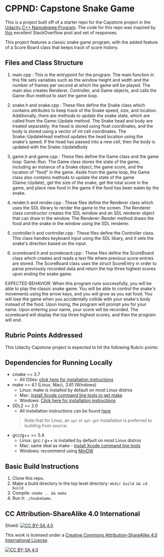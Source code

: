 # CPPND: Capstone Snake Game

This is a project built off of a starter repo for the Capstone project in the [Udacity C++ Nanodegree Program](https://www.udacity.com/course/c-plus-plus-nanodegree--nd213). The code for this repo was inspired by [this](https://codereview.stackexchange.com/questions/212296/snake-game-in-c-with-sdl) excellent StackOverflow post and set of responses.

This project features a classic snake game program, with the added feature of a Score Board class that keeps track of score history.


## Files and Class Structure


1. main.cpp : This is the entrypoint for the program. The main function in this file sets variables such as the window height and width and the number of frames per second at which the game will be played. The main also creates Renderer, Controller, and Game objects, and calls the Game::Run method to start the game loop.

2. snake.h and snake.cpp : These files define the Snake class which contains attributes to keep track of the Snake speed, size, and location. Additionally, there are methods to update the snake state, which are called from the Game::Update method. The Snake head and body are treated separately; the head is stored using float coordinates, and the body is stored using a vector of int cell coordinates. The Snake::UpdateHead method updates the head location using the snake's speed. If the head has passed into a new cell, then the body is updated with the Snake::UpdateBody

3. game.h and game.cpp : These files define the Game class and the game loop: Game::Run. The Game class stores the state of the game, including an instance of a Snake object, the game score, and the location of "food" in the game. Aside from the game loop, the Game class also contains methods to update the state of the game (Game::Update), get the size of the snake, get the total score in the game, and place new food in the game if the food has been eaten by the snake.

4. render.h and render.cpp : These files define the Renderer class which uses the SDL library to render the game to the screen. The Renderer class constructor creates the SDL window and an SDL renderer object that can draw in the window. The Renderer::Render method draws the food and the snake in the window using the SDL renderer.

5. controller.h and controller.cpp : These files define the Controller class. This class handles keyboard input using the SDL libary, and it sets the snake's direction based on the input.

6. scoreboard.h and scoreboard.cpp : These files define the ScoreBoard class which creates and reads a text file where previous score entries are stored. The ScoreBoard class uses the struct ScoreEntry in order to parse previously recorded data and return the top three highest scores upon ending the snake game.

EXPECTED BEHAVIOR: When this program runs successfully, you will be able to play the classic snake game. You will be able to control the snake's movements using the arrow keys, and you will grow as you eat food. You will lose the game when you accidentally collide with your snake's body instead of the food. Upon losing, the program will prompt you for your name. Upon entering your name, your score will be recorded. The scoreboard will display the top three highest scores, and then the program will end. 


## Rubric Points Addressed


This Udacity Capstone project is expected to hit the following Rubric points:




## Dependencies for Running Locally


* cmake >= 3.7
  * All OSes: [click here for installation instructions](https://cmake.org/install/)
* make >= 4.1 (Linux, Mac), 3.81 (Windows)
  * Linux: make is installed by default on most Linux distros
  * Mac: [install Xcode command line tools to get make](https://developer.apple.com/xcode/features/)
  * Windows: [Click here for installation instructions](http://gnuwin32.sourceforge.net/packages/make.htm)
* SDL2 >= 2.0
  * All installation instructions can be found [here](https://wiki.libsdl.org/Installation)
  >Note that for Linux, an `apt` or `apt-get` installation is preferred to building from source. 
* gcc/g++ >= 5.4
  * Linux: gcc / g++ is installed by default on most Linux distros
  * Mac: same deal as make - [install Xcode command line tools](https://developer.apple.com/xcode/features/)
  * Windows: recommend using [MinGW](http://www.mingw.org/)

## Basic Build Instructions

1. Clone this repo.
2. Make a build directory in the top level directory: `mkdir build && cd build`
3. Compile: `cmake .. && make`
4. Run it: `./SnakeGame`.


## CC Attribution-ShareAlike 4.0 International


Shield: [![CC BY-SA 4.0][cc-by-sa-shield]][cc-by-sa]

This work is licensed under a
[Creative Commons Attribution-ShareAlike 4.0 International License][cc-by-sa].

[![CC BY-SA 4.0][cc-by-sa-image]][cc-by-sa]

[cc-by-sa]: http://creativecommons.org/licenses/by-sa/4.0/
[cc-by-sa-image]: https://licensebuttons.net/l/by-sa/4.0/88x31.png
[cc-by-sa-shield]: https://img.shields.io/badge/License-CC%20BY--SA%204.0-lightgrey.svg
